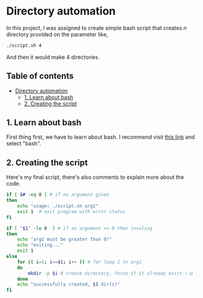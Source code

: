 # Directory automation

In this project, I was assigned to create simple bash script that creates _n_ directory provided on the parameter like,

```bash
./script.sh 4
```

And then it would make 4 directories.

## Table of contents <!-- omit in toc -->

- [Directory automation](#directory-automation)
  - [1. Learn about bash](#1-learn-about-bash)
  - [2. Creating the script](#2-creating-the-script)

## 1. Learn about bash

First thing first, we have to learn about bash. I recommend visit [this link](https://ryanstutorials.net/) and select "bash".

## 2. Creating the script

Here's my final script, there's also comments to explain more about the code.

```bash
if [ $# -eq 0 ] # if no argument given
then
    echo "usage: ./script.sh arg1"
    exit 1  # exit program with error status
fi

if [ "$1" -le 0  ] # if an argument <= 0 then invaling
then
    echo "arg1 must be greater than 0!"
    echo "exiting..."
    exit 1
else
    for (( i=1; i<=$1; i++ )) # for loop 1 to arg1
    do
        mkdir -p $i # create directory, force if it already exist (-p flag)
    done
    echo "successfully created, $1 dir(s)"
fi

```
